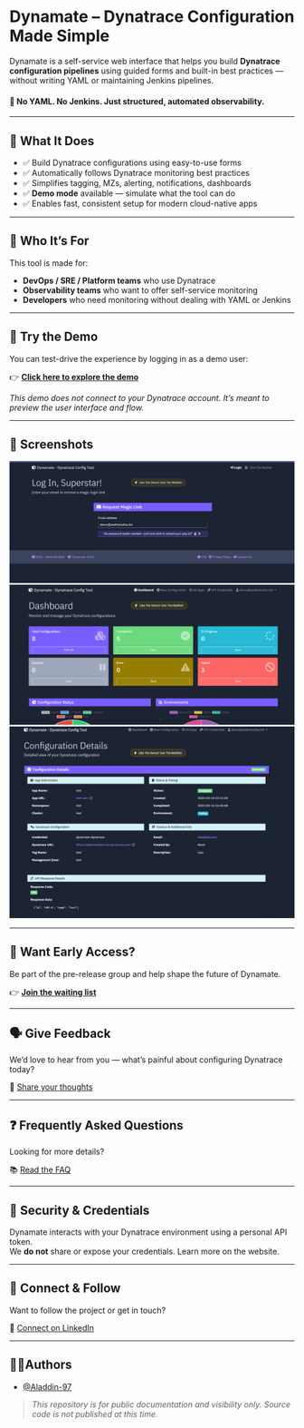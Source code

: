 # Dynamate – Dynatrace Configuration Made Simple

Dynamate is a self-service web interface that helps you build **Dynatrace configuration pipelines** using guided forms and built-in best practices — without writing YAML or maintaining Jenkins pipelines.

#### 🔧 No YAML. No Jenkins. Just structured, automated observability.
---
## 🚀 What It Does

- ✅ Build Dynatrace configurations using easy-to-use forms  
- ✅ Automatically follows Dynatrace monitoring best practices  
- ✅ Simplifies tagging, MZs, alerting, notifications, dashboards  
- ✅ **Demo mode** available — simulate what the tool can do  
- ✅ Enables fast, consistent setup for modern cloud-native apps

---

## 👤 Who It’s For

This tool is made for:

- **DevOps / SRE / Platform teams** who use Dynatrace  
- **Observability teams** who want to offer self-service monitoring  
- **Developers** who need monitoring without dealing with YAML or Jenkins  

---

## 🧪 Try the Demo

You can test-drive the experience by logging in as a demo user:

👉 [**Click here to explore the demo**](https://aladinstudiox.pythonanywhere.com/)

_This demo does not connect to your Dynatrace account. It’s meant to preview the user interface and flow._

---

## 📸 Screenshots

![App Login](./img/login.png)
![App Dashboard](./img/dashboard.png)
![App Config](./img/config_list.png)

---
## 📩 Want Early Access?

Be part of the pre-release group and help shape the future of Dynamate.

👉 [**Join the waiting list**](https://aladinstudiox.pythonanywhere.com/register/)

---

## 🗣️ Give Feedback

We’d love to hear from you — what’s painful about configuring Dynatrace today?

📝 [Share your thoughts](https://tally.so/r/nGy672)

---

## ❓ Frequently Asked Questions

Looking for more details?

📚 [Read the FAQ](https://aladinstudiox.pythonanywhere.com/faq/)

---

## 🔐 Security & Credentials

Dynamate interacts with your Dynatrace environment using a personal API token.  
We **do not** share or expose your credentials. Learn more on the website.

---

## 🤝 Connect & Follow

Want to follow the project or get in touch?

🔗 [Connect on LinkedIn](https://linkedin.com/in/yourname)

---
## 👨‍💻Authors

- [@Aladdin-97](https://www.github.com/Aladdin-97)

> _This repository is for public documentation and visibility only. Source code is not published at this time._
